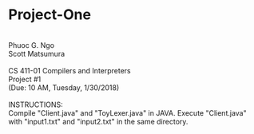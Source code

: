 # Project-One
<br>
Phuoc G. Ngo<br>
Scott Matsumura<br>
<br>
CS 411-01 Compilers and Interpreters<br>
Project #1<br>
(Due: 10 AM, Tuesday, 1/30/2018)<br>
<br>
INSTRUCTIONS:<br>
Compile "Client.java" and "ToyLexer.java" in JAVA.  Execute "Client.java" with "input1.txt" and "input2.txt" in the same directory.<br>
